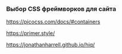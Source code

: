 ### Выбор CSS фреймворков для сайта

https://picocss.com/docs/#containers

https://primer.style/

https://jonathanharrell.github.io/hiq/
